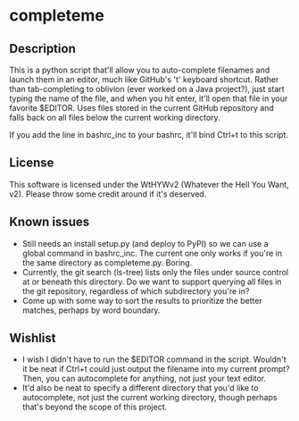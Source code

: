 # completeme

## Description
This is a python script that'll allow you to auto-complete filenames and launch them in an editor, much like GitHub's 't' keyboard shortcut.  Rather than tab-completing to oblivion (ever worked on a Java project?), just start typing the name of the file, and when you hit enter, it'll open that file in your favorite $EDITOR.  Uses files stored in the current GitHub repository and falls back on all files below the current working directory.

If you add the line in bashrc\_inc to your bashrc, it'll bind Ctrl+t to this script.

## License
This software is licensed under the WtHYWv2 (Whatever the Hell You Want, v2).  Please throw some credit around if it's deserved.

## Known issues
* Still needs an install setup.py (and deploy to PyPI) so we can use a global command in bashrc\_inc.  The current one only works if you're in the same directory as completeme.py.  Boring.
* Currently, the git search (ls-tree) lists only the files under source control at or beneath this directory.  Do we want to support querying all files in the git repository, regardless of which subdirectory you're in?
* Come up with some way to sort the results to prioritize the better matches, perhaps by word boundary.

## Wishlist
* I wish I didn't have to run the $EDITOR command in the script.  Wouldn't it be neat if Ctrl+t could just output the filename into my current prompt?  Then, you can autocomplete for anything, not just your text editor.
* It'd also be neat to specify a different directory that you'd like to autocomplete, not just the current working directory, though perhaps that's beyond the scope of this project.
